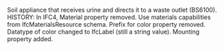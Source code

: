 Soil appliance that receives urine and directs it to a waste outlet (BS6100). HISTORY: In IFC4, Material property removed. Use materials capabilities from IfcMaterialsResource schema. Prefix for color property removed. Datatype of color changed to IfcLabel (still a string value).  Mounting property added.